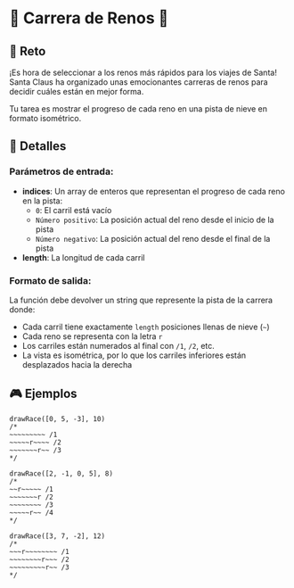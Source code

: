 # 🦌 Carrera de Renos 🎄

## 🎯 Reto

¡Es hora de seleccionar a los renos más rápidos para los viajes de Santa! Santa Claus ha organizado unas emocionantes carreras de renos para decidir cuáles están en mejor forma.

Tu tarea es mostrar el progreso de cada reno en una pista de nieve en formato isométrico.

## 📝 Detalles

### Parámetros de entrada:

- **indices**: Un array de enteros que representan el progreso de cada reno en la pista:
  - `0`: El carril está vacío
  - `Número positivo`: La posición actual del reno desde el inicio de la pista
  - `Número negativo`: La posición actual del reno desde el final de la pista
- **length**: La longitud de cada carril

### Formato de salida:

La función debe devolver un string que represente la pista de la carrera donde:
- Cada carril tiene exactamente `length` posiciones llenas de nieve (`~`)
- Cada reno se representa con la letra `r`
- Los carriles están numerados al final con `/1`, `/2`, etc.
- La vista es isométrica, por lo que los carriles inferiores están desplazados hacia la derecha

## 🎮 Ejemplos

```text
drawRace([0, 5, -3], 10)
/*
~~~~~~~~~ /1
~~~~~r~~~~ /2
~~~~~~~r~~ /3
*/

drawRace([2, -1, 0, 5], 8)
/*
~~r~~~~~ /1
~~~~~~~r /2
~~~~~~~~ /3
~~~~~r~~ /4
*/

drawRace([3, 7, -2], 12)
/*
~~~r~~~~~~~~ /1
~~~~~~~~r~~~ /2
~~~~~~~~~r~~ /3
*/
```
